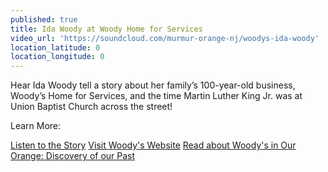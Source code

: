 ```yaml
---
published: true
title: Ida Woody at Woody Home for Services
video_url: 'https://soundcloud.com/murmur-orange-nj/woodys-ida-woody'
location_latitude: 0
location_longitude: 0
---
```

Hear Ida Woody tell a story about her family’s 100-year-old business, Woody’s Home for Services, and the time Martin Luther King Jr. was at Union Baptist Church across the street!

Learn More:

[Listen to the Story](https://soundcloud.com/murmur-orange-nj/woodys-ida-woody)
[Visit Woody's Website](http://www.woodyhomeforservices.com/)
[Read about Woody's in Our Orange: Discovery of our Past](http://www.universityoforange.org/newsite/our-orange-the-discovery-of-our-past)
